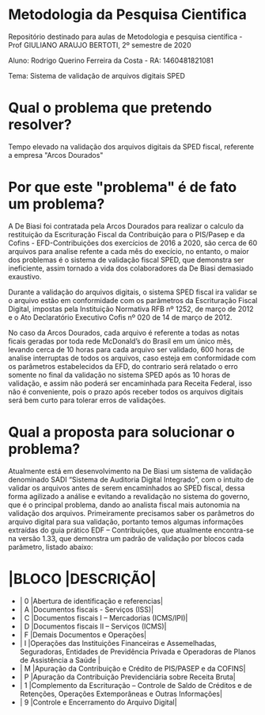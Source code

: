 # Metodologia da Pesquisa Cientifica
Repositório destinado para aulas de Metodologia e pesquisa científica - Prof GIULIANO ARAUJO BERTOTI, 2º semestre de 2020

Aluno: Rodrigo Querino Ferreira da Costa - RA: 1460481821081

Tema: Sistema de validação de arquivos digitais SPED


# Qual o problema que pretendo resolver?

Tempo elevado na validação dos arquivos digitais da SPED fiscal, referente a empresa "Arcos Dourados"

# Por que este "problema" é de fato um problema?

A De Biasi foi contratada pela Arcos Dourados para realizar o calculo da restituição da Escrituração Fiscal da Contribuição para o PIS/Pasep e da Cofins - EFD-Contribuições dos exercícios de 2016 a 2020, são cerca de 60 arquivos para analise refente a cada mês do execício, no entanto, o maior dos problemas é o sistema de validação fiscal SPED, que demonstra ser ineficiente, assim tornado a vida dos colaboradores da De Biasi demasiado exaustivo. 

Durante a validação do arquivos digitais, o sistema SPED fiscal ira validar se o arquivo estão em conformidade com os parâmetros da Escrituração Fiscal Digital, impostas pela Instituição Normativa RFB nº 1252, de março de 2012 e o Ato Declaratório Executivo Cofis nº 020 de 14 de março de 2012. 

No caso da Arcos Dourados, cada arquivo é referente a todas as notas ficais geradas por toda rede McDonald’s do Brasil em um único mês, levando cerca de 10 horas para cada arquivo ser validado, 600 horas de analise interruptas de todos os arquivos, caso esteja em conformidade com os parâmetros estabelecidos da EFD, do contrario será relatado o erro somente no final da validação no sistema SPED após as 10 horas de validação, e assim não poderá ser encaminhada para Receita Federal, isso não é conveniente, pois o prazo após receber todos os arquivos digitais será bem curto para tolerar erros de validações.   

# Qual a proposta para solucionar o problema?

Atualmente está em desenvolvimento na De Biasi um sistema de validação denominado SADI “Sistema de Auditoria Digital Integrado”, com o intuito de validar os arquivos antes de serem encaminhados ao SPED fiscal, dessa forma agilizado a análise e evitando a revalidação no sistema do governo, que é o principal problema, dando ao analista fiscal mais autonomia na validação dos arquivos.
Primeiramente precisamos saber os parâmetros do arquivo digital para sua validação, portanto temos algumas informações extraídas do guia prático EDF – Contribuições, que atualmente encontra-se na versão 1.33, que demonstra um padrão de validação por blocos cada parâmetro, listado abaixo:

# |BLOCO	|DESCRIÇÃO|
* | 0	|Abertura de identificação e referencias|
* | A	|Documentos fiscais - Serviços (ISS)|
* | C	|Documentos fiscais I – Mercadorias (ICMS/IPI)|
* | D	|Documentos fiscais II – Serviços (ICMS)|
* | F	|Demais Documentos e Operações|
* | I	|Operações das Instituições Financeiras e Assemelhadas, Seguradoras, Entidades de Previdência Privada e Operadoras de Planos de Assistência a Saúde |
* | M	|Apuração da Contribuição e Crédito de PIS/PASEP e da COFINS|
* | P	|Apuração da Contribuição Previdenciária sobre Receita Bruta|
* | 1	|Complemento da Escrituração – Controle de Saldo de Créditos e de Retenções, Operações Extemporâneas e Outras Informações|
* | 9	|Controle e Encerramento do Arquivo Digital|

